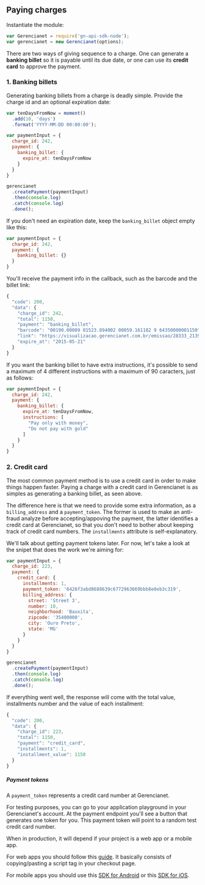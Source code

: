 ## Paying charges

Instantiate the module:

```js
var Gerencianet = require('gn-api-sdk-node');
var gerencianet = new Gerencianet(options);
```

There are two ways of giving sequence to a charge. One can generate a **banking billet** so it is payable until its due date, or one can use its **credit card** to approve the payment.

### 1. Banking billets

Generating banking billets from a charge is deadly simple. Provide the charge id and an optional expiration date:

```js
var tenDaysFromNow = moment()
  .add(10, 'days')
  .format('YYYY-MM-DD 00:00:00');

var paymentInput = {
  charge_id: 242,
  payment: {
    banking_billet: {
      expire_at: tenDaysFromNow
    }
  }
}

gerencianet
  .createPayment(paymentInput)
  .then(console.log)
  .catch(console.log)
  .done();
```

If you don't need an expiration date, keep the `banking_billet` object empty like this:

```js
var paymentInput = {
  charge_id: 242,
  payment: {
    banking_billet: {}
  }
}
```

You'll receive the payment info in the callback, such as the barcode and the billet link:

```js
{
  "code": 200,
  "data": {
    "charge_id": 242,
    "total": 1150,
    "payment": "banking_billet",
    "barcode": "00190.00009 01523.894002 00059.161182 9 64350000001150",
    "link": "https://visualizacao.gerencianet.com.br/emissao/28333_2139_RRABRA7/A4XB-28333-59161-BRANAE4",
    "expire_at": "2015-05-21"
  }
}
```

If you want the banking billet to have extra instructions, it's possible to send a maximum of 4 different instructions with a maximum of 90 caracters, just as follows:

```js
var paymentInput = {
  charge_id: 242,
  payment: {
    banking_billet: {
      expire_at: tenDaysFromNow,
      instructions: [
        "Pay only with money",
        "Do not pay with gold"
      ]
    }
  }
}
```

### 2. Credit card

The most common payment method is to use a credit card in order to make things happen faster. Paying a charge with a credit card in Gerencianet is as simples as generating a banking billet, as seen above.

The difference here is that we need to provide some extra information, as a `billing_address` and a `payment_token`. The former is used to make an anti-fraud analyze before accepting/appoving the payment, the latter identifies a credit card at Gerencianet, so that you don't need to bother about keeping track of credit card numbers. The `installments` attribute is self-explanatory.

We'll talk about getting payment tokens later. For now, let's take a look at the snipet that does the work we're aiming for:

```js
var paymentInput = {
  charge_id: 223,
  payment: {
    credit_card: {
      installments: 1,
      payment_token: '6426f3abd8688639c6772963669bbb8e0eb3c319',
      billing_address: {
        street: 'Street 3',
        number: 10,
        neighborhood: 'Bauxita',
        zipcode: '35400000',
        city: 'Ouro Preto',
        state: 'MG'
      }
    }
  }
}

gerencianet
  .createPayment(paymentInput)
  .then(console.log)
  .catch(console.log)
  .done();
```

If everything went well, the response will come with the total value, installments number and the value of each installment:

```js
{
  "code": 200,
  "data": {
    "charge_id": 223,
    "total": 1150,
    "payment": "credit_card",
    "installments": 1,
    "installment_value": 1150
  }
}
```

##### Payment tokens

A `payment_token` represents a credit card number at Gerencianet.

For testing purposes, you can go to your application playground in your Gerencianet's account. At the payment endpoint you'll see a button that generates one token for you. This payment token will point to a random test credit card number.

When in production, it will depend if your project is a web app or a mobile app.

For web apps you should follow this [guide](https://api.gerencianet.com.br/checkout/card). It basically consists of copying/pasting a script tag in your checkout page.

For mobile apps you should use this [SDK for Android](https://github.com/franciscotfmc/gn-api-sdk-android) or this [SDK for iOS](https://github.com/thomazfeitoza/gn-api-sdk-ios).
